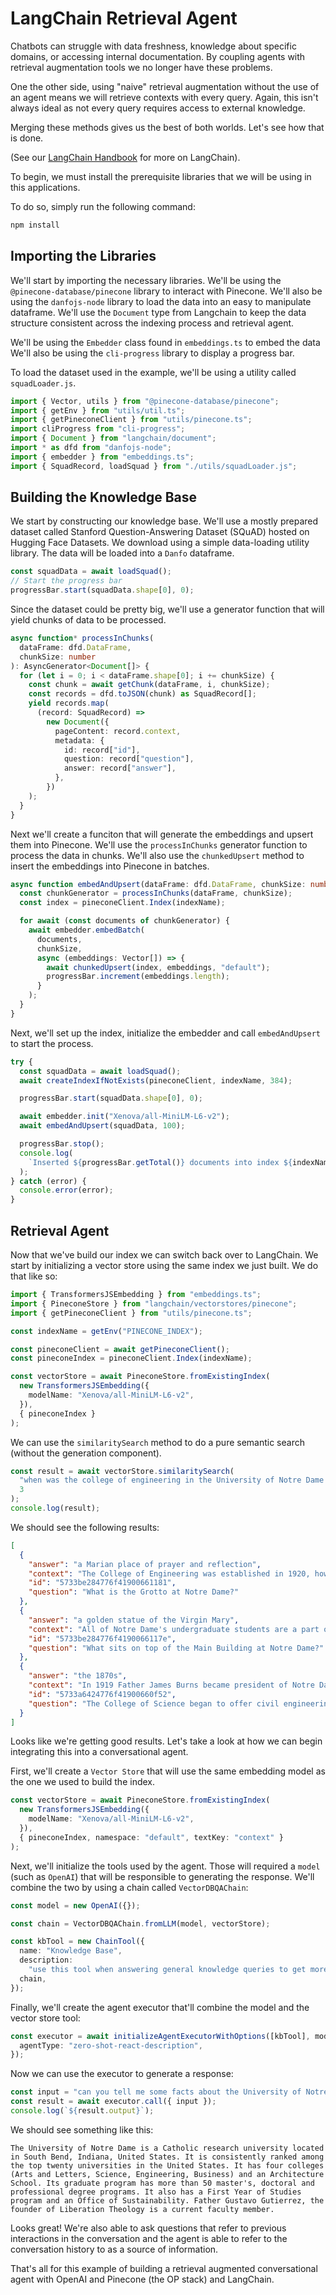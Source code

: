# LangChain Retrieval Agent

Chatbots can struggle with data freshness, knowledge about specific domains, or accessing internal documentation. By coupling agents with retrieval augmentation tools we no longer have these problems.

One the other side, using "naive" retrieval augmentation without the use of an agent means we will retrieve contexts with every query. Again, this isn't always ideal as not every query requires access to external knowledge.

Merging these methods gives us the best of both worlds. Let's see how that is done.

(See our [LangChain Handbook](https://pinecone.io/learn/langchain) for more on LangChain).

To begin, we must install the prerequisite libraries that we will be using in this applications.

To do so, simply run the following command:

```bash
npm install
```

## Importing the Libraries

We'll start by importing the necessary libraries. We'll be using the `@pinecone-database/pinecone` library to interact with Pinecone. We'll also be using the `danfojs-node` library to load the data into an easy to manipulate dataframe. We'll use the `Document` type from Langchain to keep the data structure consistent across the indexing process and retrieval agent.

We'll be using the `Embedder` class found in `embeddings.ts` to embed the data We'll also be using the `cli-progress` library to display a progress bar.

To load the dataset used in the example, we'll be using a utility called `squadLoader.js`.

```typescript
import { Vector, utils } from "@pinecone-database/pinecone";
import { getEnv } from "utils/util.ts";
import { getPineconeClient } from "utils/pinecone.ts";
import cliProgress from "cli-progress";
import { Document } from "langchain/document";
import * as dfd from "danfojs-node";
import { embedder } from "embeddings.ts";
import { SquadRecord, loadSquad } from "./utils/squadLoader.js";
```

## Building the Knowledge Base

We start by constructing our knowledge base. We'll use a mostly prepared dataset called Stanford Question-Answering Dataset (SQuAD) hosted on Hugging Face Datasets. We download using a simple data-loading utility library. The data will be loaded into a `Danfo` dataframe.

```typescript
const squadData = await loadSquad();
// Start the progress bar
progressBar.start(squadData.shape[0], 0);
```

Since the dataset could be pretty big, we'll use a generator function that will yield chunks of data to be processed.

```typescript
async function* processInChunks(
  dataFrame: dfd.DataFrame,
  chunkSize: number
): AsyncGenerator<Document[]> {
  for (let i = 0; i < dataFrame.shape[0]; i += chunkSize) {
    const chunk = await getChunk(dataFrame, i, chunkSize);
    const records = dfd.toJSON(chunk) as SquadRecord[];
    yield records.map(
      (record: SquadRecord) =>
        new Document({
          pageContent: record.context,
          metadata: {
            id: record["id"],
            question: record["question"],
            answer: record["answer"],
          },
        })
    );
  }
}
```

Next we'll create a funciton that will generate the embeddings and upsert them into Pinecone. We'll use the `processInChunks` generator function to process the data in chunks. We'll also use the `chunkedUpsert` method to insert the embeddings into Pinecone in batches.

```typescript
async function embedAndUpsert(dataFrame: dfd.DataFrame, chunkSize: number) {
  const chunkGenerator = processInChunks(dataFrame, chunkSize);
  const index = pineconeClient.Index(indexName);

  for await (const documents of chunkGenerator) {
    await embedder.embedBatch(
      documents,
      chunkSize,
      async (embeddings: Vector[]) => {
        await chunkedUpsert(index, embeddings, "default");
        progressBar.increment(embeddings.length);
      }
    );
  }
}
```

Next, we'll set up the index, initialize the embedder and call `embedAndUpsert` to start the process.

```typescript
try {
  const squadData = await loadSquad();
  await createIndexIfNotExists(pineconeClient, indexName, 384);

  progressBar.start(squadData.shape[0], 0);

  await embedder.init("Xenova/all-MiniLM-L6-v2");
  await embedAndUpsert(squadData, 100);

  progressBar.stop();
  console.log(
    `Inserted ${progressBar.getTotal()} documents into index ${indexName}`
  );
} catch (error) {
  console.error(error);
}
```

## Retrieval Agent

Now that we've build our index we can switch back over to LangChain. We start by initializing a vector store using the same index we just built. We do that like so:

```typescript
import { TransformersJSEmbedding } from "embeddings.ts";
import { PineconeStore } from "langchain/vectorstores/pinecone";
import { getPineconeClient } from "utils/pinecone.ts";

const indexName = getEnv("PINECONE_INDEX");

const pineconeClient = await getPineconeClient();
const pineconeIndex = pineconeClient.Index(indexName);

const vectorStore = await PineconeStore.fromExistingIndex(
  new TransformersJSEmbedding({
    modelName: "Xenova/all-MiniLM-L6-v2",
  }),
  { pineconeIndex }
);
```

We can use the `similaritySearch` method to do a pure semantic search (without the generation component).

```typescript
const result = await vectorStore.similaritySearch(
  "when was the college of engineering in the University of Notre Dame established?",
  3
);
console.log(result);
```

We should see the following results:

```json
[
  {
    "answer": "a Marian place of prayer and reflection",
    "context": "The College of Engineering was established in 1920, however, early courses in civil and mechanical engineering were a part of the College of Science since the 1870s. Today the college, housed in the Fitzpatrick, Cushing, and Stinson-Remick Halls of Engineering, includes five departments of study – aerospace and mechanical engineering, chemical and biomolecular engineering, civil engineering and geological sciences, computer science and engineering, and electrical engineering – with eight B.S. degrees offered. Additionally, the college offers five-year dual degree programs with the Colleges of Arts and Letters and of Business awarding additional B.A. and Master of Business Administration (MBA) degrees, respectively.",
    "id": "5733be284776f41900661181",
    "question": "What is the Grotto at Notre Dame?"
  },
  {
    "answer": "a golden statue of the Virgin Mary",
    "context": "All of Notre Dame's undergraduate students are a part of one of the five undergraduate colleges at the school or are in the First Year of Studies program. The First Year of Studies program was established in 1962 to guide incoming freshmen in their first year at the school before they have declared a major. Each student is given an academic advisor from the program who helps them to choose classes that give them exposure to any major in which they are interested. The program also includes a Learning Resource Center which provides time management, collaborative learning, and subject tutoring. This program has been recognized previously, by U.S. News & World Report, as outstanding.",
    "id": "5733be284776f4190066117e",
    "question": "What sits on top of the Main Building at Notre Dame?"
  },
  {
    "answer": "the 1870s",
    "context": "In 1919 Father James Burns became president of Notre Dame, and in three years he produced an academic revolution that brought the school up to national standards by adopting the elective system and moving away from the university's traditional scholastic and classical emphasis. By contrast, the Jesuit colleges, bastions of academic conservatism, were reluctant to move to a system of electives. Their graduates were shut out of Harvard Law School for that reason. Notre Dame continued to grow over the years, adding more colleges, programs, and sports teams. By 1921, with the addition of the College of Commerce, Notre Dame had grown from a small college to a university with five colleges and a professional law school. The university continued to expand and add new residence halls and buildings with each subsequent president.",
    "id": "5733a6424776f41900660f52",
    "question": "The College of Science began to offer civil engineering courses beginning at what time at Notre Dame?"
  }
]
```

Looks like we're getting good results. Let's take a look at how we can begin integrating this into a conversational agent.

First, we'll create a `Vector Store` that will use the same embedding model as the one we used to build the index.

```typescript
const vectorStore = await PineconeStore.fromExistingIndex(
  new TransformersJSEmbedding({
    modelName: "Xenova/all-MiniLM-L6-v2",
  }),
  { pineconeIndex, namespace: "default", textKey: "context" }
);
```

Next, we'll initialize the tools used by the agent. Those will required a `model` (such as `OpenAI`) that will be responsible to generating the response. We'll combine the two by using a chain called `VectorDBQAChain`:

```typescript
const model = new OpenAI({});

const chain = VectorDBQAChain.fromLLM(model, vectorStore);

const kbTool = new ChainTool({
  name: "Knowledge Base",
  description:
    "use this tool when answering general knowledge queries to get more information about the topic",
  chain,
});
```

Finally, we'll create the agent executor that'll combine the model and the vector store tool:

```typescript
const executor = await initializeAgentExecutorWithOptions([kbTool], model, {
  agentType: "zero-shot-react-description",
});
```

Now we can use the executor to generate a response:

```typescript
const input = "can you tell me some facts about the University of Notre Dame?";
const result = await executor.call({ input });
console.log(`${result.output}`);
```

We should see something like this:

```
The University of Notre Dame is a Catholic research university located in South Bend, Indiana, United States. It is consistently ranked among the top twenty universities in the United States. It has four colleges (Arts and Letters, Science, Engineering, Business) and an Architecture School. Its graduate program has more than 50 master's, doctoral and professional degree programs. It also has a First Year of Studies program and an Office of Sustainability. Father Gustavo Gutierrez, the founder of Liberation Theology is a current faculty member.
```

Looks great! We're also able to ask questions that refer to previous interactions in the conversation and the agent is able to refer to the conversation history to as a source of information.

That's all for this example of building a retrieval augmented conversational agent with OpenAI and Pinecone (the OP stack) and LangChain.
